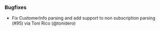 ### Bugfixes
* Fix CustomerInfo parsing and add support to non subscription parsing (#95) via Toni Rico (@tonidero)
